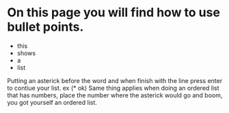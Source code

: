 # On this page you will find how to use bullet points.
* this
* shows
* a
* list

Putting an asterick before the word and when finish with the line press enter to contiue your list. ex (* ok)
Same thing applies when doing an ordered list that has numbers, place the number where the asterick would go and boom, you got yourself an ordered list.

